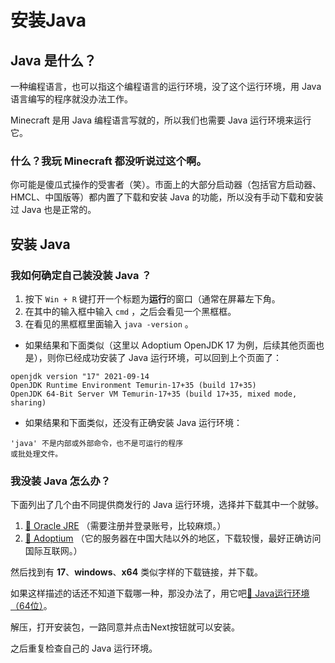 # 安装Java

## Java 是什么？

一种编程语言，也可以指这个编程语言的运行环境，没了这个运行环境，用 Java 语言编写的程序就没办法工作。

Minecraft 是用 Java 编程语言写就的，所以我们也需要 Java 运行环境来运行它。

### 什么？我玩 Minecraft 都没听说过这个啊。

你可能是傻瓜式操作的受害者（笑）。市面上的大部分启动器（包括官方启动器、HMCL、中国版等）都内置了下载和安装 Java 的功能，所以没有手动下载和安装过 Java 也是正常的。

## 安装 Java

### 我如何确定自己装没装 Java ？

1. 按下 `Win + R` 键打开一个标题为**运行**的窗口（通常在屏幕左下角。
2. 在其中的输入框中输入 `cmd` ，之后会看见一个黑框框。
3. 在看见的黑框框里面输入 `java -version` 。

- 如果结果和下面类似（这里以 Adoptium OpenJDK 17 为例，后续其他页面也是），则你已经成功安装了 Java 运行环境，可以回到上个页面了：
```text
openjdk version "17" 2021-09-14
OpenJDK Runtime Environment Temurin-17+35 (build 17+35)
OpenJDK 64-Bit Server VM Temurin-17+35 (build 17+35, mixed mode, sharing)
```

- 如果结果和下面类似，还没有正确安装 Java 运行环境：
```text
'java' 不是内部或外部命令，也不是可运行的程序
或批处理文件。
```

### 我没装 Java 怎么办？

下面列出了几个由不同提供商发行的 Java 运行环境，选择并下载其中一个就够。

 1. [🔗 Oracle JRE](https://www.oracle.com/java/technologies/downloads) （需要注册并登录账号，比较麻烦。）
 2. [🔗 Adoptium](https://adoptium.net/) （它的服务器在中国大陆以外的地区，下载较慢，最好正确访问国际互联网。）

然后找到有 **17**、**windows**、**x64** 类似字样的下载链接，并下载。

如果这样描述的话还不知道下载哪一种，那没办法了，用它吧[🔗 Java运行环境（64位）](https://github.com/adoptium/temurin17-binaries/releases/download/jdk-17.0.2%2B8/OpenJDK17U-jdk_x64_windows_hotspot_17.0.2_8.msi)。

解压，打开安装包，一路同意并点击Next按钮就可以安装。

之后重复检查自己的 Java 运行环境。